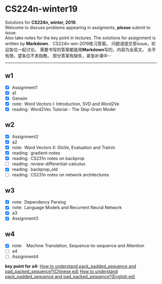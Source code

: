 # CS224n-winter19

Solutions for **CS224n, winter, 2019.**    
Welcome to discuss problems appearing in assigments, **please** submit to issue.    
Also take notes for the key point in lectures.
The solutions for assignment is written by **Markdown**.
&nbsp;
CS224n-win-2019练习答案。
问题请提交至issue，欢迎各位一起讨论。
需要书写的答案都是用**Markdown**写的，内容为全英文。
水平有限，望各位不吝指教。
部分答案有缺失，紧急补课中···
***

## w1
- [x] Assignment1
- [x] a1
- [x] Gensim
- [x] note:&ensp;Word Vectors I: Introduction, SVD and Word2Ve
- [x] reading:&ensp;Word2Vec Tutorial - The Skip-Gram Model
&nbsp;

## w2

- [x] Assignment2
- [x] a2
- [x] note:&ensp;Word Vectors II: GloVe, Evaluation and Trainin
- [x] reading:&ensp;gradient-notes
- [x] reading:&ensp;CS231n notes on backprop
- [ ] reading:&ensp;review-differential-calculus
- [x] reading:&ensp;backprop_old
- [ ] reading:&ensp;CS231n notes on network architectures
&nbsp;

## **w3**

- [x] note:&ensp;Dependency Parsing 
- [x] note:&ensp;Language Models and Recurrent Neural Network
- [x] a3
- [x] Assignment3

## **w4**

- [x] note:&emsp;Machine Translation, Sequence-to-sequence and Attention
- [ ] a4
- [ ] Assignment4

**key point for a4:**
[How to understand pack_padded_sequence and pad_packed_sequence?(Chinese ed)](https://blog.csdn.net/lssc4205/article/details/79474735)
[How to understand pack_padded_sequence and pad_packed_sequence?(English ed)](https://gist.github.com/HarshTrivedi/f4e7293e941b17d19058f6fb90ab0fec)


